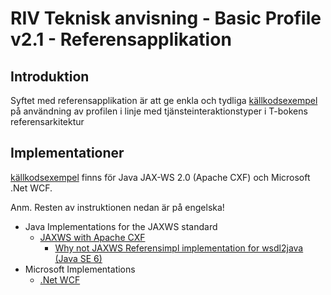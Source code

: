 # RIV Teknisk anvisning - Basic Profile v2.1 - Referensapplikation #



## Introduktion ##
Syftet med referensapplikation är att ge enkla och tydliga [källkodsexempel](http://code.google.com/p/rivta/source/browse/RefApp) på användning av profilen i linje med tjänsteinteraktionstyper i T-bokens referensarkitektur

## Implementationer ##
[källkodsexempel](http://code.google.com/p/rivta/source/browse/RefApp) finns för Java JAX-WS 2.0 (Apache CXF) och Microsoft .Net WCF.

Anm. Resten av instruktionen nedan är på engelska!

  * Java Implementations for the JAXWS standard
    * [JAXWS with Apache CXF ](RefAppBasicProfile21ApacheCXF.md)
      * [Why not JAXWS Referensimpl implementation for wsdl2java (Java SE 6)](RefAppBasicProfile20JaxWsComment.md)
  * Microsoft Implementations
    * [.Net WCF](RefAppBasicProfileWcf.md)